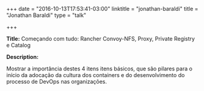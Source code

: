 +++
date = "2016-10-13T17:53:41-03:00"
linktitle = "jonathan-baraldi"
title = "Jonathan Baraldi"
type = "talk"

+++

<div class="span-15  ">
  <div class="span-15  last ">
  <p><strong>Title:</strong>
Começando com tudo: Rancher Convoy-NFS, Proxy, Private Registry e Catalog
</p>

<p><strong>Description:</strong></p>

<p>
Mostrar a importância destes 4 itens itens básicos, que são pilares para o início da adocação da cultura dos containers e do desenvolvimento do processo de DevOps nas organizações.
</p>
<p>

  </div>
</div>

